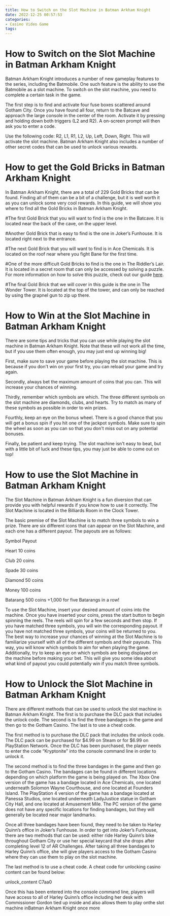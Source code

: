 ```yaml
---
title: How to Switch on the Slot Machine in Batman Arkham Knight
date: 2022-12-25 00:57:53
categories:
- Casino Video Game
tags:
---
```



#  How to Switch on the Slot Machine in Batman Arkham Knight

Batman Arkham Knight introduces a number of new gameplay features to the series, including the Batmobile. One such feature is the ability to use the Batmobile as a slot machine. To switch on the slot machine, you need to complete a certain task in the game.

The first step is to find and activate four fuse boxes scattered around Gotham City. Once you have found all four, return to the Batcave and approach the large console in the center of the room. Activate it by pressing and holding down both triggers (L2 and R2). A on-screen prompt will then ask you to enter a code.

Use the following code: R2, L1, R1, L2, Up, Left, Down, Right. This will activate the slot machine. Batman Arkham Knight also includes a number of other secret codes that can be used to unlock various rewards.

#  How to get the Gold Bricks in Batman Arkham Knight

In Batman Arkham Knight, there are a total of 229 Gold Bricks that can be found. Finding all of them can be a bit of a challenge, but it is well worth it as you can unlock some very cool rewards. In this guide, we will show you where to find all the Gold Bricks in Batman Arkham Knight.

#The first Gold Brick that you will want to find is the one in the Batcave. It is located near the back of the cave, on the upper level.

#Another Gold Brick that is easy to find is the one in Joker’s Funhouse. It is located right next to the entrance.

#The next Gold Brick that you will want to find is in Ace Chemicals. It is located on the roof near where you fight Bane for the first time.

#One of the more difficult Gold Bricks to find is the one in The Riddler’s Lair. It is located in a secret room that can only be accessed by solving a puzzle. For more information on how to solve this puzzle, check out our guide [here](https://www.gamefaqs.com/ps4/683064-batman-arkham-knight/cheats).

#The final Gold Brick that we will cover in this guide is the one in The Wonder Tower. It is located at the top of the tower, and can only be reached by using the grapnel gun to zip up there.

#  How to Win at the Slot Machine in Batman Arkham Knight

There are some tips and tricks that you can use while playing the slot machine in Batman Arkham Knight. Note that these will not work all the time, but if you use them often enough, you may just end up winning big!

First, make sure to save your game before playing the slot machine. This is because if you don't win on your first try, you can reload your game and try again.

Secondly, always bet the maximum amount of coins that you can. This will increase your chances of winning.

Thirdly, remember which symbols are which. The three different symbols on the slot machine are diamonds, clubs, and hearts. Try to match as many of these symbols as possible in order to win prizes.

Fourthly, keep an eye on the bonus wheel. There is a good chance that you will get a bonus spin if you hit one of the jackpot symbols. Make sure to spin the wheel as soon as you can so that you don't miss out on any potential bonuses.

Finally, be patient and keep trying. The slot machine isn't easy to beat, but with a little bit of luck and these tips, you may just be able to come out on top!

#  How to use the Slot Machine in Batman Arkham Knight

The Slot Machine in Batman Arkham Knight is a fun diversion that can provide you with helpful rewards if you know how to use it correctly. The Slot Machine is located in the Billiards Room in the Clock Tower.

The basic premise of the Slot Machine is to match three symbols to win a prize. There are six different icons that can appear on the Slot Machine, and each one has a different payout. The payouts are as follows:

Symbol Payout

Heart 10 coins

Club 20 coins

Spade 30 coins

Diamond 50 coins

Money 100 coins

Batarang 500 coins
+1,000 for five Batarangs in a row!

  To use the Slot Machine, insert your desired amount of coins into the machine. Once you have inserted your coins, press the start button to begin spinning the reels. The reels will spin for a few seconds and then stop. If you have matched three symbols, you will win the corresponding payout. If you have not matched three symbols, your coins will be returned to you.   The best way to increase your chances of winning at the Slot Machine is to familiarize yourself with all of the different symbols and their payouts. This way, you will know which symbols to aim for when playing the game. Additionally, try to keep an eye on which symbols are being displayed on the machine before making your bet. This will give you some idea about what kind of payout you could potentially win if you match three symbols.

#  How to Unlock the Slot Machine in Batman Arkham Knight

There are different methods that can be used to unlock the slot machine in Batman Arkham Knight. The first is to purchase the DLC pack that includes the unlock code. The second is to find the three bandages in the game and then go to the Gotham Casino. The last is to use a cheat code.

The first method is to purchase the DLC pack that includes the unlock code. The DLC pack can be purchased for $4.99 on Steam or for $6.99 on PlayStation Network. Once the DLC has been purchased, the player needs to enter the code “Kryptonite” into the console command line in order to unlock it.

The second method is to find the three bandages in the game and then go to the Gotham Casino. The bandages can be found in different locations depending on which platform the game is being played on. The Xbox One version of the game has a bandage located in Ace Chemicals, one located underneath Solomon Wayne Courthouse, and one located at Founders Island. The PlayStation 4 version of the game has a bandage located at Panessa Studios, one located underneath LadyJustice statue in Gotham City Hall, and one located at Amusement Mile. The PC version of the game does not have any specific locations for finding bandages, but they will generally be located near major landmarks.

Once all three bandages have been found, they need to be taken to Harley Quinn’s office in Joker’s Funhouse. In order to get into Joker’s Funhouse, there are two methods that can be used: either ride Harley Quinn’s bike throughout Gotham City or use her special keycard that she drops after completing level 12 of AR Challenges. After taking all three bandages to Harley Quinn’s office, she will give players access to the Gotham Casino where they can use them to play on the slot machine.

The last method is to use a cheat code. A cheat code for unlocking casino content can be found below:

unlock_content C7aa0

Once this has been entered into the console command line, players will have access to all of Harley Quinn’s office including her desk with Commissioner Gordon tied up inside and also allows them to play onthe slot machine inBatman Arkham Knight once more